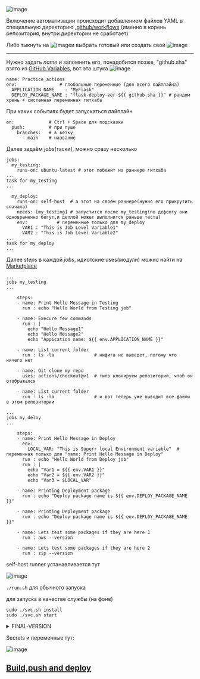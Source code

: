 ![image](https://github.com/user-attachments/assets/e3876923-e5f6-4c4a-b87c-203fc8b944e1)

Включение автоматизации происходит добавлением файлов YAML в специальную директорию [.github/workflows](https://github.com/Wireflex/CI-CD/tree/429e044566ffceb7f3bb2e5fd28bede4c0799f02/.github/workflows) (именно в корень репозитория, внутри директории не сработает)

Либо тыкнуть на ![image](https://github.com/user-attachments/assets/25470e4a-a693-4fd3-98bb-6f02c0c12c35)и выбрать готовый или создать свой ![image](https://github.com/user-attachments/assets/bb082f8b-98bf-4707-8f31-68cf7cc9ea74)

---

Нужно задать *name* и запомнить его, понадобится позже,  "github.sha" взято из [GitHub Variables](https://docs.github.com/ru/actions/writing-workflows/choosing-what-your-workflow-does/store-information-in-variables), вот эта штука ![image](https://github.com/user-attachments/assets/999e9ffd-9f42-4936-910d-ad624dc8b7df)

```
name: Practice_actions
env:                # глобальные переменные (для всего пайплайна)
  APPLICATION_NAME    : "MyFlask"
  DEPLOY_PACKAGE_NAME : "flask-deploy-ver-${{ github.sha }}" # рандом хрень + системная переменная гитхаба
```

При каких событиях будет запускаться пайплайн 
```
on:             # Ctrl + Space для подсказки
  push:         # при пуше
    branches:   # в ветку
      - main    # название
```
Далее задаём *jobs*(таски), можно сразу несколько 
```
jobs:
  my_testing:
    runs-on: ubuntu-latest # этот побежит на раннере гитхаба
...
task for my_testing
...

  my_deploy:
    runs-on: self-host  # а этот на своём раннере(нужно его прикрутить сначала)
    needs: [my_testing] # запустится после my_testing(по дефолту они одновременно бегут,и деплой может выполнится раньше теста)
    env:           # переменные только для my_deploy
      VAR1 : "This is Job Level Variable1"
      VAR2 : "This is Job Level Variable2"
...
task for my_deploy
...
```
Далее *steps* в каждой *jobs*, идиотские uses(модули) можно найти на [Marketplace](https://github.com/marketplace)
```
...
jobs my_testing
...

    steps:
    - name: Print Hello Message in Testing
      run : echo "Hello World from Testing job"

    - name: Execure few commands
      run : |
        echo "Hello Message1"
        echo "Hello Message2"
        echo "Appication name: ${{ env.APPLICATION_NAME }}"

    - name: List current folder
      run : ls -la               # нифига не выведет, потому что ничего нет
   
    - name: Git clone my repo
      uses: actions/checkout@v1  # типо клонируем репозиторий, чтоб он отображался
  
    - name: List current folder
      run : ls -la               # и вот теперь уже выводит все файлы в этом репозитории

...
jobs my_deloy
...

    steps:
    - name: Print Hello Message in Deploy
      env:
        LOCAL_VAR: "This is Superr local Environment variable"  # переменная только для "name: Print Hello Message in Deploy"
      run : echo "Hello World from Deploy job"
      run : |
        echo "Var1 = ${{ env.VAR1 }}"
        echo "Var2 = ${{ env.VAR2 }}"
        echo "Var3 = $LOCAL_VAR"

    - name: Printing Deployment package
      run : echo "Deploy package name is ${{ env.DEPLOY_PACKAGE_NAME }}"

    - name: Printing Deployment package
      run : echo "Deploy package name is ${{ env.DEPLOY_PACKAGE_NAME }}"
    
    - name: Lets test some packages if they are here 1
      run : aws --version

    - name: Lets test some packages if they are here 2
      run : zip --version
```
self-host runner устанавливается тут

![image](https://github.com/user-attachments/assets/163561f2-6ce3-4496-94ac-3fec8004a53e)

```./run.sh``` для обычного запуска 

для запуска в качестве службы (на фоне)
```
sudo ./svc.sh install
sudo ./svc.sh start
```
<details> <summary>FINAL-VERSION</summary>

```
name: Practice_actions
env:
  APPLICATION_NAME    : "MyFlask"
  DEPLOY_PACKAGE_NAME : "flask-deploy-ver-${{ github.sha }}"

on: 
  push:
    branches: 
      - main

jobs:
  my_testing:
    runs-on: ubuntu-latest

    steps:
    - name: Print Hello Message in Testing
      run : echo "Hello World from Testing job"
    
    - name: Execure few commands
      run : |
        echo "Hello Message1"
        echo "Hello Message2"
        echo "Appication name: ${{ env.APPLICATION_NAME }}"
    
    - name: List current folder
      run : ls -la
   
    - name: Git clone my repo
      uses: actions/checkout@v1   
  
    - name: List current folder
      run : ls -la
  
  my_deploy:
    runs-on: self-hosted
    needs: [my_testing]
    env:
      VAR1 : "This is Job Level Variable1"
      VAR2 : "This is Job Level Variable2"
    
    steps:
    - name: Print Hello Message in Deploy
      run : echo "Hello World from Deploy job"
      
    - name: Print env vars
      run : |
        echo "Var1 = ${{ env.VAR1 }}"
        echo "Var2 = ${{ env.VAR2 }}"
        echo "Var3 = $LOCAL_VAR"
      env:
        LOCAL_VAR: "This is Superr local Environment variable"
    
    - name: Printing Deployment package
      run : echo "Deplyo pakcage name is ${{ env.DEPLOY_PACKAGE_NAME }}"
      
    - name: List current folder
      run : ls -la
```
</details>

Secrets и переменные тут:

![image](https://github.com/user-attachments/assets/a65f13f2-7f9d-4a18-ad59-00241e19d3f6)

## [Build,push and deploy](https://github.com/Wireflex/CI-CD/blob/7a568dd6ea3523d651ea53e517656df9e3387767/.github/workflows/SelfHost_Actions.yml)
